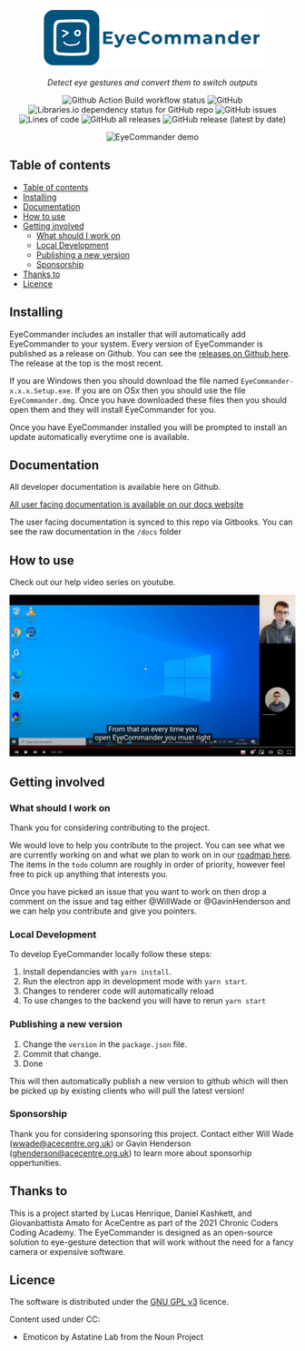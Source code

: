 <p align="center">
  <a href="https://acecentre.org.uk/">
    <img src="https://raw.githubusercontent.com/AceCentre/EyeCommander/main/assets/repo-logo.png" alt="EyeCommander logo" width="400" />
  </a>
</p>
<p align="center"><i>Detect eye gestures and convert them to switch outputs</i></p>

<p align="center">
  <img src="https://github.com/acecentre/eyecommander/actions/workflows/electron-builder.yml/badge.svg?branch=main" alt="Github Action Build workflow status" />
  <img alt="GitHub" src="https://img.shields.io/github/license/acecentre/eyecommander">
  <img alt="Libraries.io dependency status for GitHub repo" src="https://img.shields.io/librariesio/github/acecentre/eyecommander">
  <img alt="GitHub issues" src="https://img.shields.io/github/issues-raw/acecentre/eyecommander">
  <img alt="Lines of code" src="https://img.shields.io/tokei/lines/github/acecentre/eyecommander">
  <img alt="GitHub all releases" src="https://img.shields.io/github/downloads/acecentre/eyecommander/total">
  <img alt="GitHub release (latest by date)" src="https://img.shields.io/github/v/release/acecentre/eyecommander">
</p>

<p align="center">
  <img src="https://raw.githubusercontent.com/AceCentre/EyeCommander/main/assets/demo.gif" alt="EyeCommander demo" width="500" />
</p>

## Table of contents

- [Table of contents](#table-of-contents)
- [Installing](#installing)
- [Documentation](#documentation)
- [How to use](#how-to-use)
- [Getting involved](#getting-involved)
  - [What should I work on](#what-should-i-work-on)
  - [Local Development](#local-development)
  - [Publishing a new version](#publishing-a-new-version)
  - [Sponsorship](#sponsorship)
- [Thanks to](#thanks-to)
- [Licence](#licence)

## Installing

EyeCommander includes an installer that will automatically add EyeCommander to your system. Every version of EyeCommander is published as a release on Github. You can see the [releases on Github here](https://github.com/AceCentre/EyeCommander/releases). The release at the top is the most recent.

If you are Windows then you should download the file named `EyeCommander-x.x.x.Setup.exe`. If you are on OSx then you should use the file `EyeCommander.dmg`. Once you have downloaded these files then you should open them and they will install EyeCommander for you.

Once you have EyeCommander installed you will be prompted to install an update automatically everytime one is available.

## Documentation

All developer documentation is available here on Github.

[All user facing documentation is available on our docs website](https://docs.acecentre.org.uk/eyecommander/)

The user facing documentation is synced to this repo via Gitbooks. You can see the raw documentation in the `/docs` folder

## How to use

Check out our help video series on youtube.

[![Screenshot of youtube video](./assets/youtube.png)](https://www.youtube.com/playlist?list=PLWWQ5nlUD_tvVEM9Ch39GuyFAP_zYhAhW)

## Getting involved

### What should I work on

Thank you for considering contributing to the project.

We would love to help you contribute to the project. You can see what we are currently working on and what we plan to work on in our [roadmap here](https://github.com/AceCentre/EyeCommander/projects/1). The items in the `todo` column are roughly in order of priority, however feel free to pick up anything that interests you.

Once you have picked an issue that you want to work on then drop a comment on the issue and tag either @WillWade or @GavinHenderson and we can help you contribute and give you pointers.

### Local Development

To develop EyeCommander locally follow these steps:

1. Install dependancies with `yarn install`.
2. Run the electron app in development mode with `yarn start`.
3. Changes to renderer code will automatically reload
4. To use changes to the backend you will have to rerun `yarn start`

### Publishing a new version

1. Change the `version` in the `package.json` file.
2. Commit that change.
3. Done

This will then automatically publish a new version to github which will then be picked up by existing clients who will pull the latest version!

### Sponsorship

Thank you for considering sponsoring this project. Contact either Will Wade (wwade@acecentre.org.uk) or Gavin Henderson (ghenderson@acecentre.org.uk) to learn more about sponsorhip oppertunities.

## Thanks to

This is a project started by Lucas Henrique, Daniel Kashkett, and Giovanbattista Amato for AceCentre as part of the 2021 Chronic Coders Coding Academy. The EyeCommander is designed as an open-source solution to eye-gesture detection that will work without the need for a fancy camera or expensive software.

## Licence

The software is distributed under the [GNU GPL v3](LICENCE.txt) licence.

Content used under CC:

- Emoticon by Astatine Lab from the Noun Project

